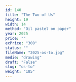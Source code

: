 ```yaml
---
id: 140
title: "The Two of Us"
height: 19
width: 14
method: "Oil pastel on paper"
year: 2025
price: ""
exPrice: "300"
status: ""
fileName: "2025-os-to.jpg"
medie: "drawing"
draft: "False"
slug: "os-to"
weight: "185"
---
```


